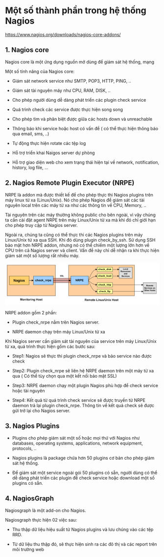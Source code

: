 # Một số thành phần trong hệ thống Nagios

https://www.nagios.org/downloads/nagios-core-addons/

## 1. Nagios core

Nagios core là một ứng dụng nguồn mở dùng để giám sát hệ thống, mạng

Một số tính năng của Nagios core:

- Giám sát network service như SMTP, POP3, HTTP, PING, ..

- Giám sát tài nguyên máy như CPU, RAM, DISK, ..

- Cho phép người dùng dễ dàng phát triển các plugin check service

- Quá trình check các service được thực hiện song song

- Cho phép tìm và phân biệt được giữa các hosts down và unreachable

- Thông báo khi service hoặc host có vấn đề ( có thể thực hiện thông báo qua email, sms, ..)

- Tự động thực hiện rotate các tệp log

- Hỗ trợ triển khai Naigos server dự phòng

- Hỗ trợ giao diện web cho xem trạng thái hiện tại về network, notification, history, log file, ...

## 2. Nagios Remote Plugin Executor (NRPE)

NRPE là addon mà được thiết kế để cho phép thực thi Nagios plugins trên máy linux từ xa (Linux/Unix). Nó cho phép Nagios để giám sát các tài nguyên local trên các máy từ xa như các thông tin về CPU, Memory, ..

Tài nguyên trên các máy thường không public cho bên ngoài, vì vậy chúng ta cần cài đặt agent NRPE trên máy Linux/Unix từ xa mà khi đó chỉ giới hạn cho phép truy cập từ Nagios server.

Ngoài ra, chúng ta cũng có thể  thực thi các Nagios plugins trên máy Linux/Unix từ xa qua SSH. Khi đó dùng plugin check_by_ssh. Sử dụng SSH bảo mật hơn NRPE addon, nhưng nó có thể chiếm một lượng lớn hơn về CPU trên cả Nagios server và client. Vấn đề này chỉ dễ nhận ra khi thực hiện giám sát một số lượng rất nhiều máy.

<p align="center"> 
<img src="../images/nrpe.png" />
</p>

NRPE addon gồm 2 phần:

- Plugin check_nrpe nằm trên Nagios server.

- NRPE daemon chạy trên máy Linux/Unix từ xa

Khi Nagios server cần giám sát tài nguyên của service trên máy Linux/Unix từ xa, quá trình thực hiện gồm các bước sau:

- Step1: Nagios sẽ thực thi plugin check_nrpe và bảo service nào được check

- Step2: Plugin check_nrpe sẽ liên hệ NRPE daemon trên một máy từ xa qua ( Có thể tùy chọn qua một kết nối bảo mật SSL)

- Step3: NRPE daemon chạy một plugin Nagios phù hợp để check service hoặc tài nguyên

- Step4: Kết quả từ quá trình check service sẽ được truyền từ NRPE daemon trả lại plugin check_nrpe. Thông tin về kết quả check sẽ được gửi trở lại cho Nagios server.

## 3. Nagios Plugins

- Plugins cho phép giám sát một số hoặc mọi thứ với Nagios như databases, operating systems, applications, network equipment, protocols, ..

- Nagios plugins là package chứa hơn 50 plugins cơ bản cho phép giám sát hệ thống.

- Để giám sát một service ngoài gói 50 plugins có sẵn, người dùng có thể dễ dàng phát triển các plugin để check service hoặc download một số plugins có sẵn.


## 4. NagiosGraph

Nagiosgraph là một add-on cho Nagios.

Nagiosgraph thực hiện 02 việc sau:

- Thu thập dữ liệu hiệu suất từ Nagios plugins và lưu chúng vào các tệp RRD.

- Từ dữ liệu thu thập đó, sẽ thực hiện sinh ra các đô thị và các report trên môi trường web
